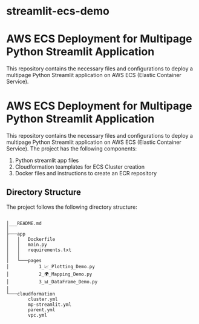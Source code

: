 # streamlit-ecs-demo
# AWS ECS Deployment for Multipage Python Streamlit Application

This repository contains the necessary files and configurations to deploy a multipage Python Streamlit application on AWS ECS (Elastic Container Service).

# AWS ECS Deployment for Multipage Python Streamlit Application

This repository contains the necessary files and configurations to deploy a multipage Python Streamlit application on AWS ECS (Elastic Container Service). 
The project has the following components:

1. Python streamlit app files
2. Cloudformation teamplates for ECS Cluster creation
3. Docker files and instructions to create an ECR repository


## Directory Structure

The project follows the following directory structure:

```

│___README.md
│
├───app
│   │   Dockerfile
│   │   main.py
│   │   requirements.txt
│   │
│   └───pages
│           1_📈_Plotting_Demo.py
│           2_🌍_Mapping_Demo.py
│           3_📊_DataFrame_Demo.py
│
└───cloudformation
        cluster.yml
        mp-streamlit.yml
        parent.yml
        vpc.yml

```





